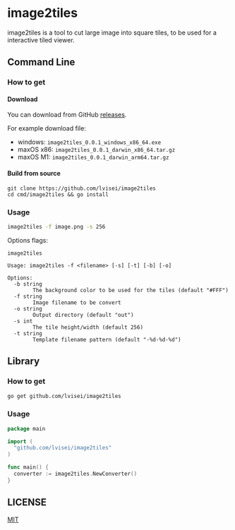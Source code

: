 # image2tiles

image2tiles is a tool to cut large image into square tiles, to be used for a interactive tiled viewer.

## Command Line

### How to get

#### Download

You can download from GitHub [releases](https://github.com/lvisei/image2tiles/releases).

For example download file:

- windows: `image2tiles_0.0.1_windows_x86_64.exe`
- maxOS x86: `image2tiles_0.0.1_darwin_x86_64.tar.gz`
- maxOS M1: `image2tiles_0.0.1_darwin_arm64.tar.gz`

#### Build from source

```
git clone https://github.com/lvisei/image2tiles
cd cmd/image2tiles && go install
```

### Usage

```bash
image2tiles -f image.png -s 256
```

Options flags:

```
image2tiles

Usage: image2tiles -f <filename> [-s] [-t] [-b] [-o]

Options:
  -b string
        The background color to be used for the tiles (default "#FFF")
  -f string
        Image filename to be convert
  -o string
        Output directory (default "out")
  -s int
        The tile height/width (default 256)
  -t string
        Template filename pattern (default "-%d-%d-%d")
```

## Library

### How to get

```bash
go get github.com/lvisei/image2tiles
```

### Usage

```go
package main

import (
  "github.com/lvisei/image2tiles"
)

func main() {
  converter := image2tiles.NewConverter()
}

```

## LICENSE

[MIT](./LICENSE)
